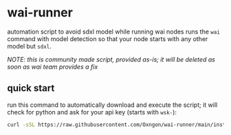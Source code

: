 # wai-runner
automation script to avoid sdxl model while running wai nodes
runs the `wai` command with model detection so that your node starts with any other model but `sdxl`.

*NOTE: this is community made script, provided as-is; it will be deleted as soon as wai team provides a fix*

## quick start

run this command to automatically download and execute the script; it will check for python and ask for your api key (starts with `wsk-`):

```bash
curl -sSL https://raw.githubusercontent.com/Oxngon/wai-runner/main/install.sh | bash

